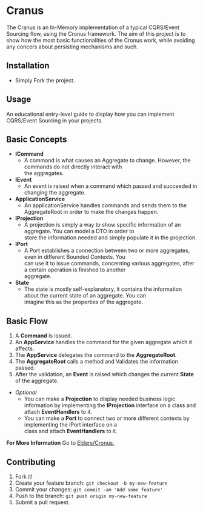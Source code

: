 # Cranus

The Cranus is an In-Memory implementation of a typical CQRS/Event Sourcing flow, using the Cronus framework.
The aim of this project is to show how the most basic functionalities of the Cronus work, while avoiding any concers about persisting mechanisms and such.
## Installation

+ Simply Fork the project.

## Usage

An educational entry-level guide to display how you can implement CQRS/Event Sourcing in your projects. 

## Basic Concepts

+ **ICommand**
  + A command is what causes an Aggregate to change. However, the commands do not directly interact with  
    the aggregates. 
+ **IEvent**
  + An event is raised when a command which passed and succeeded in changing the aggregate.  
+ **ApplicationService**
  + An applicationService handles commands and sends them to the AggregateRoot in order to make the changes happen.
+ **IProjection**
    + A projection is simply a way to show specific information of an aggregate. You can model a DTO in order to  
     store the information needed and simply populate it in the projection.
+ **IPort**
    + A Port establishes a connection between two or more aggregates, even in different Bounded Contexts. You  
     can use it to issue commands, concerning various aggregates, after a certain operation is finished to another  
     aggregate.
+ **State** 
    + The state is mostly self-explanatory, it contains the information about the current state of an aggregate. You can  
      imagine this as the properties of the aggregate.

## Basic Flow 

1. A **Command** is issued.
2. An **AppService** handles the command for the given aggregate which it affects.
3. The **AppService** delegates the command to the **AggregateRoot**.
4. The **AggregateRoot** calls a method and Validates the information passed.
5. After the validation, an **Event** is raised which changes the current **State** of the aggregate.

+ *Optional*
  + You can make a **Projection** to display needed business logic information by implementing the **IProjection**              interface on a class and attach **EventHandlers** to it.
  + You can make a **Port** to connect two or more different contexts by implementing the IPort interface on a  
    class and attach **EventHandlers** to it.

**For More Information** Go to [Elders/Cronus.](https://github.com/Elders/Cronus)

## Contributing

1. Fork it!
2. Create your feature branch: `git checkout -b my-new-feature`
3. Commit your changes: `git commit -am 'Add some feature'`
4. Push to the branch: `git push origin my-new-feature`
5. Submit a pull request.